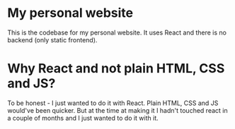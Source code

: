 # My personal website

This is the codebase for my personal website. It uses React and there is no backend (only static frontend).

# Why React and not plain HTML, CSS and JS?

To be honest - I just wanted to do it with React. Plain HTML, CSS and JS would've been quicker. But at the time at making it I hadn't touched react in a couple of months and I just wanted to do it with it.
